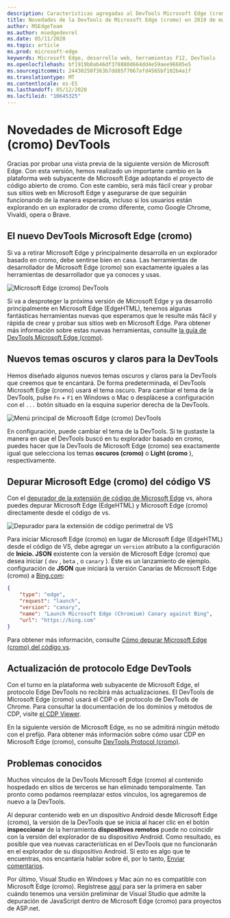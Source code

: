 ```yaml
---
description: Características agregadas al DevTools Microsoft Edge (cromo) en 2019 de marzo
title: Novedades de la DevTools de Microsoft Edge (cromo) en 2019 de marzo
author: MSEdgeTeam
ms.author: msedgedevrel
ms.date: 05/11/2020
ms.topic: article
ms.prod: microsoft-edge
keywords: Microsoft Edge, desarrollo web, herramientas F12, DevTools
ms.openlocfilehash: bf1919b0ab46df378880d664dd4e59aee96605e5
ms.sourcegitcommit: 24430258f363b7dd85f7067afd4565bf102b4a1f
ms.translationtype: MT
ms.contentlocale: es-ES
ms.lasthandoff: 05/12/2020
ms.locfileid: "10645325"
---
```

# Novedades de Microsoft Edge (cromo) DevTools

Gracias por probar una vista previa de la siguiente versión de Microsoft Edge. Con esta versión, hemos realizado un importante cambio en la plataforma web subyacente de Microsoft Edge adoptando el proyecto de código abierto de cromo. Con este cambio, será más fácil crear y probar sus sitios web en Microsoft Edge y asegurarse de que seguirán funcionando de la manera esperada, incluso si los usuarios están explorando en un explorador de cromo diferente, como Google Chrome, Vivaldi, opera o Brave.

## El nuevo DevTools Microsoft Edge (cromo)

Si va a retirar Microsoft Edge y principalmente desarrolla en un explorador basado en cromo, debe sentirse bien en casa. Las herramientas de desarrollador de Microsoft Edge (cromo) son exactamente iguales a las herramientas de desarrollador que ya conoces y usas.

![Microsoft Edge (cromo) DevTools](./media/devtools.png)

Si va a desproteger la próxima versión de Microsoft Edge y ya desarrolló principalmente en Microsoft Edge (EdgeHTML), tenemos algunas fantásticas herramientas nuevas que esperamos que le resulte más fácil y rápida de crear y probar sus sitios web en Microsoft Edge. Para obtener más información sobre estas nuevas herramientas, consulte [la guía de DevTools Microsoft Edge (cromo)](../devtools-guide-chromium.md).

## Nuevos temas oscuros y claros para la DevTools

Hemos diseñado algunos nuevos temas oscuros y claros para la DevTools que creemos que te encantará. De forma predeterminada, el DevTools Microsoft Edge (cromo) usará el tema oscuro. Para cambiar el tema de la DevTools, pulse `Fn`  +  `F1` en Windows o Mac o desplácese a configuración con el `...` botón situado en la esquina superior derecha de la DevTools.

![Menú principal de Microsoft Edge (cromo) DevTools](./media/devtools-main-menu.png)

En configuración, puede cambiar el tema de la DevTools. Si te gustaste la manera en que el DevTools buscó en tu explorador basado en cromo, puedes hacer que la DevTools de Microsoft Edge (cromo) sea exactamente igual que selecciona los temas **oscuros (cromo)** o **Light (cromo** ), respectivamente. 

## Depurar Microsoft Edge (cromo) del código VS

Con el [depurador de la extensión de código de Microsoft Edge](https://marketplace.visualstudio.com/items?itemName=msjsdiag.debugger-for-edge) vs, ahora puedes depurar Microsoft Edge (EdgeHTML) y Microsoft Edge (cromo) directamente desde el código de vs.

![Depurador para la extensión de código perimetral de VS](./media/vscode-debugger.png)

Para iniciar Microsoft Edge (cromo) en lugar de Microsoft Edge (EdgeHTML) desde el código de VS, debe agregar un `version` atributo a la configuración de **Inicio. JSON** existente con la versión de Microsoft Edge (cromo) que desea iniciar ( `dev` , `beta` , o `canary` ). Este es un lanzamiento de ejemplo. configuración de **JSON** que iniciará la versión Canarias de Microsoft Edge (cromo) a [Bing.com](https://www.bing.com/):

```json
{
    "type": "edge",
    "request": "launch",
    "version": "canary",
    "name": "Launch Microsoft Edge (Chromium) Canary against Bing",
    "url": "https://bing.com"
}
```

Para obtener más información, consulte [Cómo depurar Microsoft Edge (cromo) del código vs](../visual-studio-code/debugger-for-edge.md).

## Actualización de protocolo Edge DevTools

Con el turno en la plataforma web subyacente de Microsoft Edge, el protocolo Edge DevTools no recibirá más actualizaciones. El DevTools de Microsoft Edge (cromo) usará el CDP o el protocolo de DevTools de Chrome. Para consultar la documentación de los dominios y métodos de CDP, visite [el CDP Viewer](https://chromedevtools.github.io/devtools-protocol/tot/Accessibility).

En la siguiente versión de Microsoft Edge, `ms` no se admitirá ningún método con el prefijo. Para obtener más información sobre cómo usar CDP en Microsoft Edge (cromo), consulte [DevTools Protocol (cromo)](../devtools-protocol-chromium.md).

## Problemas conocidos

Muchos vínculos de la DevTools Microsoft Edge (cromo) al contenido hospedado en sitios de terceros se han eliminado temporalmente. Tan pronto como podamos reemplazar estos vínculos, los agregaremos de nuevo a la DevTools.


Al depurar contenido web en un dispositivo Android desde Microsoft Edge (cromo), la versión de la DevTools que se inicia al hacer clic en el botón **inspeccionar** de la herramienta **dispositivos remotos** puede no coincidir con la versión del explorador de su dispositivo Android. Como resultado, es posible que vea nuevas características en el DevTools que no funcionarán en el explorador de su dispositivo Android. Si esto es algo que te encuentras, nos encantaría hablar sobre él, por lo tanto, [Enviar comentarios](../devtools-guide-chromium.md#getting-in-touch-with-the-microsoft-edge-devtools-team).

Por último, Visual Studio en Windows y Mac aún no es compatible con Microsoft Edge (cromo). Regístrese [aquí](https://visualstudio.microsoft.com/vs/preview/) para ser la primera en saber cuándo tenemos una versión preliminar de Visual Studio que admite la depuración de JavaScript dentro de Microsoft Edge (cromo) para proyectos de ASP.net.  
